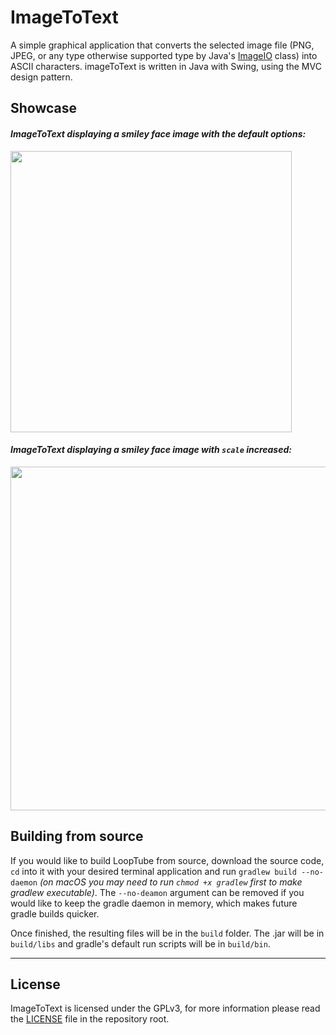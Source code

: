 # ImageToText
A simple graphical application that converts the selected image file (PNG, JPEG,
or any type otherwise supported type by Java's [ImageIO] class) into ASCII
characters. imageToText is written in Java with Swing, using the MVC design
pattern.

## Showcase
#### _ImageToText displaying a smiley face image with the default options:_
<img src="https://user-images.githubusercontent.com/76508651/230148573-d7555569-d800-415a-9132-91b709ee9b8f.jpeg" width="450em">

#### _ImageToText displaying a smiley face image with `scale` increased:_
<img src="https://user-images.githubusercontent.com/76508651/230150548-747ad282-2058-4f5c-8394-f7b02dc172c4.jpeg" width="550em">

## Building from source
If you would like to build LoopTube from source, download the source code,
`cd` into it with your desired terminal application and run `gradlew build
--no-daemon` _(on macOS you may need to run `chmod +x gradlew` first to make
gradlew executable)_. The `--no-deamon` argument can be removed if you would
like to keep the gradle daemon in memory, which makes future gradle builds
quicker.

Once finished, the resulting files will be in the `build` folder. The .jar
will be in `build/libs` and gradle's default run scripts will be in
`build/bin`.

---
## License
ImageToText is licensed under the GPLv3, for more information please read the
[LICENSE] file in the repository root.

[ImageIO]: https://docs.oracle.com/javase/7/docs/api/javax/imageio/package-summary.html
[LICENSE]: https://github.com/marcelohdez/imageToText/blob/master/LICENSE
